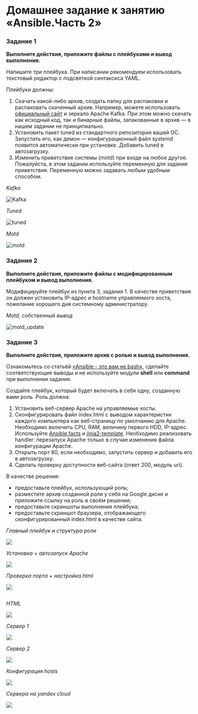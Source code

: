 # Домашнее задание к занятию «Ansible.Часть 2»


### Задание 1

**Выполните действия, приложите файлы с плейбуками и вывод выполнения.**

Напишите три плейбука. При написании рекомендуем использовать текстовый редактор с подсветкой синтаксиса YAML.

Плейбуки должны: 

1. Скачать какой-либо архив, создать папку для распаковки и распаковать скаченный архив. Например, можете использовать [официальный сайт](https://kafka.apache.org/downloads) и зеркало Apache Kafka. При этом можно скачать как исходный код, так и бинарные файлы, запакованные в архив — в нашем задании не принципиально.
2. Установить пакет tuned из стандартного репозитория вашей ОС. Запустить его, как демон — конфигурационный файл systemd появится автоматически при установке. Добавить tuned в автозагрузку.
3. Изменить приветствие системы (motd) при входе на любое другое. Пожалуйста, в этом задании используйте переменную для задания приветствия. Переменную можно задавать любым удобным способом.


*Kafka*

![Kafka](https://github.com/sizik0ff/public1/blob/main/playbook1.png)

*Tuned*

![tuned](https://github.com/sizik0ff/public1/blob/main/playbook2.png)

*Motd*

![motd](https://github.com/sizik0ff/public1/blob/main/playbook3.png)


### Задание 2

**Выполните действия, приложите файлы с модифицированным плейбуком и вывод выполнения.** 

Модифицируйте плейбук из пункта 3, задания 1. В качестве приветствия он должен установить IP-адрес и hostname управляемого хоста, пожелание хорошего дня системному администратору. 

*Motd, собственный вывод*

![motd_update](https://github.com/sizik0ff/public1/blob/main/playbook3.1.png)

### Задание 3

**Выполните действия, приложите архив с ролью и вывод выполнения.**

Ознакомьтесь со статьёй [«Ansible - это вам не bash»](https://habr.com/ru/post/494738/), сделайте соответствующие выводы и не используйте модули **shell** или **command** при выполнении задания.

Создайте плейбук, который будет включать в себя одну, созданную вами роль. Роль должна:

1. Установить веб-сервер Apache на управляемые хосты.
2. Сконфигурировать файл index.html c выводом характеристик каждого компьютера как веб-страницу по умолчанию для Apache. Необходимо включить CPU, RAM, величину первого HDD, IP-адрес.
Используйте [Ansible facts](https://docs.ansible.com/ansible/latest/playbook_guide/playbooks_vars_facts.html) и [jinja2-template](https://linuxways.net/centos/how-to-use-the-jinja2-template-in-ansible/). Необходимо реализовать handler: перезапуск Apache только в случае изменения файла конфигурации Apache.
4. Открыть порт 80, если необходимо, запустить сервер и добавить его в автозагрузку.
5. Сделать проверку доступности веб-сайта (ответ 200, модуль uri).

В качестве решения:
- предоставьте плейбук, использующий роль;
- разместите архив созданной роли у себя на Google диске и приложите ссылку на роль в своём решении;
- предоставьте скриншоты выполнения плейбука;
- предоставьте скриншот браузера, отображающего сконфигурированный index.html в качестве сайта.

*Главный плейбук и структура роли*

![](https://github.com/sizik0ff/public1/blob/main/startplaybook.png)

*Установка + автозапуск Apache*

![]([https://github.com/sizik0ff/public1/blob/main/startplaybook.png)

*Проверка порта + настройка html*

![](https://github.com/sizik0ff/public1/blob/main/connect.png)

![]()

*HTML*

![](https://github.com/sizik0ff/public1/blob/main/html.png)

*Сервер 1*

![](https://github.com/sizik0ff/public1/blob/main/serverinfo1.png)

*Сервер 2*

![](https://github.com/sizik0ff/public1/blob/main/serverinfo2.png)

*Конфигурация hosts*

![](https://github.com/sizik0ff/public1/blob/main/hosts.png)

*Сервера на yandex cloud*

![](https://github.com/sizik0ff/public1/blob/main/yandex%20.png)

